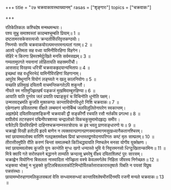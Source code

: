 +++
title = "२७ चक्रवाकावस्थाख्यानम्"
rasas = ["शृङ्गारः"]
topics = ["चक्रवाकः"]

+++
  
रतिकेलिकलः कश्चिदेष मन्मथमन्थरः।  
पश्य सुभ्रु समाश्वस्तां कादम्बश्चुम्बति प्रियाम्॥ 1 ॥  
दष्टतामरसकेसरत्यजोः क्रन्दतोर्विपरिवृत्तकण्ठयोः।  
निघ्नयोः सरसि चक्रवाकयोरल्पमन्तरमनल्पतां गतम्॥ 2 ॥  
आतपे धृतिमता सह वध्वा यामिनीविरहिणा विहगेन।  
सेहिरे न किरणा हिमरश्मेर्दुःखिते मनसि सर्वमसह्यम्॥ 3 ॥  
गम्यतामुपगते नयनानां लोहितायति सहस्रमरीचौ।  
आससाद विरहय्य धरित्रीं चक्रवाकहृदयान्यभितापः॥ 4 ॥  
इच्छथां सह वधूभिरभेदं यामिनीविरहिणां विहगानाम्।  
आपुरेव मिथुनानि वियोगं लङ्घ्यते न खलु कालनियोगः॥ 5 ॥  
यच्छति प्रतिमुखं दयितायै वाचमन्तिकगतेऽपि शकुन्तौ।  
नीयते स्म नतिमुज्झितहर्षं पङ्कजं मुखमिवाम्बुरुहिण्या॥ 6 ॥  
आयाति याति पुनरेव जलं प्रयाति पद्माङ्कुरं च विचिनोति धुनोति पक्षम्।  
उन्मत्तवद्भ्रमति कूजति मुक्तकण्ठः कान्तावियोगविधुरो निशि चक्रवाकः॥ 7 ॥  
एकेणाक्ष्णा प्रविततरुषा वीक्षते लम्बमानं भानोर्बिम्बं जलविलुलितेनापरेण स्वकान्तम्।  
अह्नश्छेदे दयितविरहाशङ्किनी चक्रवाकी द्वौ सङ्कीर्णौ रचयति रसौ नर्तकीव प्रगल्भा॥ 8 ॥  
वापीतोयं तटरुहवनं पद्मिनीपत्रशय्या चन्द्रालोको विकचकुसुमामोदहृद्यः समीरः।  
यत्रैतेऽपि प्रियविरहिणो दाहिनश्चक्रनाम्नस्तत्रोपायः क इव भवतु प्राणसङ्धारणो यः॥ 9 ॥  
चक्राह्लो विरही हतोऽपि हृदये बाणेन न त्यक्तवान्प्राणान्प्राणसमासमागमसुखध्यानैकतानश्चिरम्।  
स्वां छायामवलोक्य वारिणि गलद्रक्तामवेक्ष्य प्रियां भ्रान्तस्तद्व्रणवेदनापरिगतः कष्टं मृतः साम्प्रतम्॥ 10 ॥  
तीरात्तीरमुपैति रौति करुणं चिन्तां समालम्बते किञ्चिद्ध्यायति निश्चलेन मनसा योगीव युक्तेक्षणः।  
स्वां छायामवलोक्य कूजति पुनः कान्तेति मुग्धः खगो धन्यास्ते भुवि ये निवृत्तमनसो धिग्दुःखितान्कामिनः॥ 11 ॥  
मित्रे क्वापि गते सरोरुहवने बद्धानने ताम्यति क्रन्दत्सु भ्रमरेषु वीक्ष्य दयिताश्लिष्टं पुरः सारसम्।  
चक्राह्वेन वियोगिना बिसलता नास्वादिता नोज्झिता वक्त्रे केवलमर्गलेव निहिता जीवस्य निर्गच्छतः॥ 12 ॥  
भङ्क्त्वा भोक्तुं न भुङ्क्ते कुटिलबिसलताकोटिमिन्दोर्वितर्कात्ताराकारास्तृषार्तः पिबति न पयसां विप्रुषः पत्त्रसंस्थाः।  
छायामम्भोरुहाणामलिकुलसबलां वेत्ति सन्ध्यामसन्ध्यां कान्ताविश्लेषभीरुर्दिनमपि रजनी मन्यते चक्रवाकः॥ 13 ॥  
